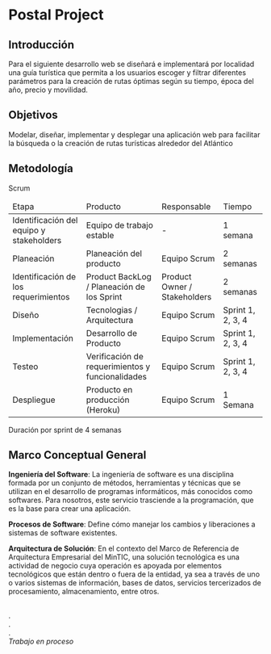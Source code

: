 <h1> Postal Project</h1>

<h2>Introducción</h2>
Para el siguiente desarrollo web se diseñará e implementará por localidad una guía turística que permita a los usuarios escoger y filtrar diferentes parámetros para la creación de rutas óptimas según su tiempo, época del año, precio y movilidad.
<h2>Objetivos</h2>
Modelar, diseñar, implementar y desplegar una aplicación web para facilitar la búsqueda o la creación de rutas turísticas alrededor del Atlántico
<h2>Metodología</h2>
Scrum
<table>
    <thead>
        <tr>
            <td>Etapa</td>
            <td>Producto</td>
            <td>Responsable</td>
            <td>Tiempo </td>
        </tr>
    </thead>
    <tbody>
        <tr>
            <td>Identificación del equipo y stakeholders</td>
            <td>Equipo de trabajo estable</td>
            <td>-</td>
            <td>1 semana </td>
        </tr>
        <tr>
            <td>Planeación</td>
            <td>Planeación del producto</td>
            <td>Equipo Scrum</td>
            <td>2 semanas </td>
        </tr>
        <tr>
            <td>Identificación de los requerimientos</td>
            <td>Product BackLog / Planeación de los Sprint</td>
            <td>Product Owner / Stakeholders</td>
            <td>2 semanas </td>
        </tr>
        <tr>
            <td>Diseño</td>
            <td>Tecnologias / Arquitectura</td>
            <td>Equipo Scrum</td>
            <td>Sprint 1, 2, 3, 4 </td>
        </tr>
        <tr>
            <td>Implementación</td>
            <td>Desarrollo de Producto</td>
            <td>Equipo Scrum</td>
            <td>Sprint 1, 2, 3, 4 </td>
        </tr>
        <tr>
            <td>Testeo</td>
            <td>Verificación de requerimientos y funcionalidades</td>
            <td>Equipo Scrum</td>
            <td>Sprint 1, 2, 3, 4 </td>
        </tr>
        <tr>
            <td>Despliegue</td>
            <td>Producto en producción (Heroku)</td>
            <td>Equipo Scrum</td>
            <td>1 Semana </td>
        </tr>
    </tbody>
</table>
Duración por sprint de 4 semanas

<h2>Marco Conceptual General</h2>
<p><b>Ingeniería del Software</b>: La ingeniería de software es una disciplina formada por un conjunto de métodos, herramientas y técnicas que se utilizan en el desarrollo de programas informáticos, más conocidos como softwares. Para nosotros, este servicio trasciende a la programación, que es la base para crear una aplicación.</p>

<p><b>Procesos de Software</b>: Define cómo manejar los cambios y liberaciones a sistemas de software existentes.</p>

<p><b>Arquitectura de Solución</b>: En el contexto del Marco de Referencia de Arquitectura Empresarial del MinTIC, una solución tecnológica es una actividad de negocio cuya operación es apoyada por elementos tecnológicos que están dentro o fuera de la entidad, ya sea a través de uno o varios sistemas de información, bases de datos, servicios tercerizados de procesamiento, almacenamiento, entre otros.</p>


<br>.<br>.<br>.<br>
<i>Trabajo en proceso</i>
